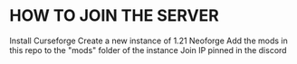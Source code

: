 # HOW TO JOIN THE SERVER

Install Curseforge
Create a new instance of 1.21 Neoforge
Add the mods in this repo to the "mods" folder of the instance
Join IP pinned in the discord

